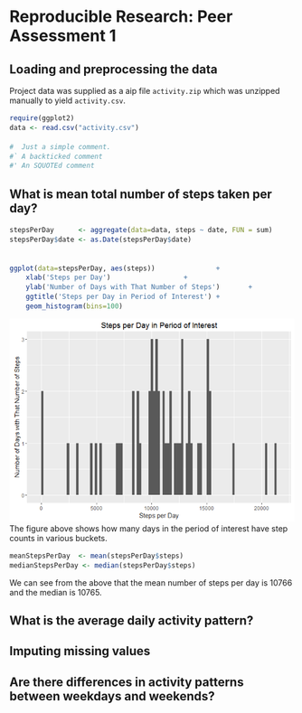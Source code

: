 # Reproducible Research: Peer Assessment 1


## Loading and preprocessing the data

Project data was supplied as a aip file `activity.zip` which was unzipped
manually to yield `activity.csv`.


```r
require(ggplot2)
data <- read.csv("activity.csv")

#  Just a simple comment.
#` A backticked comment
#' An SQUOTEd comment
```

## What is mean total number of steps taken per day?


```r
stepsPerDay      <- aggregate(data=data, steps ~ date, FUN = sum)
stepsPerDay$date <- as.Date(stepsPerDay$date)


ggplot(data=stepsPerDay, aes(steps)) 	           + 
    xlab('Steps per Day') 		           + 
    ylab('Number of Days with That Number of Steps')	   +
    ggtitle('Steps per Day in Period of Interest') + 
    geom_histogram(bins=100)
```

![](PA1_template_files/figure-html/histogram-1.png)
The figure above shows how many days in the period of interest have step 
counts in various buckets.


```r
meanStepsPerDay  <- mean(stepsPerDay$steps)
medianStepsPerDay <- median(stepsPerDay$steps)
```

We can see from the above that the mean number of steps per day is
10766 and the median is 10765.

## What is the average daily activity pattern?



## Imputing missing values



## Are there differences in activity patterns between weekdays and weekends?
